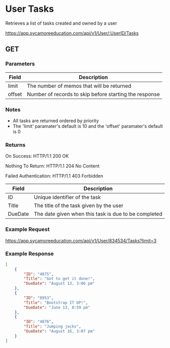 # User Tasks

Retrieves a list of tasks created and owned by a user

https://app.sycamoreeducation.com/api/v1/User/:UserID/Tasks

## GET

### Parameters

| Field | Description |
|-------|-------------|
| limit | 	The number of memos that will be returned |
| offset | 	Number of records to skip before starting the response |

### Notes
- All tasks are returned ordered by priority
- The 'limit' paramater's default is 10 and the 'offset' paramater's default is 0

### Returns

On Success: HTTP/1.1 200 OK

Nothing To Return: HTTP/1.1 204 No Content

Failed Authentication:  HTTP/1.1 403 Forbidden

| Field      | Description |
|------------|-------------|
| ID  |	Unique identifier of the task | 
| Title | 	The title of the task given by the user |
|DueDate |	The date given when this task is due to be completed |

### Example Request

https://app.sycamoreeducation.com/api/v1/User/834534/Tasks?limit=3

### Example Response
```json
[
    {
        "ID": "4875",
        "Title": "Got to get it done!",
        "DueDate": "August 13, 3:06 pm"
    },
    {
        "ID": "8953",
        "Title": "Bootstrap IT UP!",
        "DueDate": "June 13, 8:59 pm"
    },
    {
        "ID": "4876",
        "Title": "Jumping jacks",
        "DueDate": "August 16, 3:07 pm"
    }
]
```